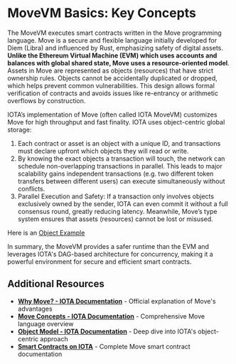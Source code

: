 # MoveVM Basics: Key Concepts

The MoveVM executes smart contracts written in the Move programming language. Move is a secure and flexible language initially developed for Diem (Libra) and influenced by Rust, emphasizing safety of digital assets. **Unlike the Ethereum Virtual Machine (EVM) which uses accounts and balances with global shared state, Move uses a resource-oriented model**. Assets in Move are represented as objects (resources) that have strict ownership rules. Objects cannot be accidentally duplicated or dropped, which helps prevent common vulnerabilities. This design allows formal verification of contracts and avoids issues like re-entrancy or arithmetic overflows by construction.

IOTA’s implementation of Move (often called IOTA MoveVM) customizes Move for high throughput and fast finality. IOTA uses object-centric global storage: 

1. Each contract or asset is an object with a unique ID, and transactions must declare upfront which objects they will read or write. 
2. By knowing the exact objects a transaction will touch, the network can schedule non-overlapping transactions in parallel. This leads to major scalability gains independent transactions (e.g. two different token transfers between different users) can execute simultaneously without conflicts.
3. Parallel Execution and Safety: If a transaction only involves objects exclusively owned by the sender, IOTA can even commit it without a full consensus round, greatly reducing latency. Meanwhile, Move’s type system ensures that assets (resources) cannot be lost or misused. 

Here is an [Object Example](https://explorer.iota.org/object/0x7166faaf7ec86f05e3e3f76eebd6e76740f9de635b7d5c9bb0d294b683cc906d?network=testnet)

In summary, the MoveVM provides a safer runtime than the EVM and leverages IOTA's DAG-based architecture for concurrency, making it a powerful environment for secure and efficient smart contracts.

## Additional Resources

- **[Why Move? - IOTA Documentation](https://docs.iota.org/about-iota/why-move)** - Official explanation of Move's advantages
- **[Move Concepts - IOTA Documentation](https://docs.iota.org/developer/iota-101/move-overview/)** - Comprehensive Move language overview
- **[Object Model - IOTA Documentation](https://docs.iota.org/developer/iota-101/objects/object-model)** - Deep dive into IOTA's object-centric approach
- **[Smart Contracts on IOTA](https://docs.iota.org/tags/move-sc)** - Complete Move smart contract documentation